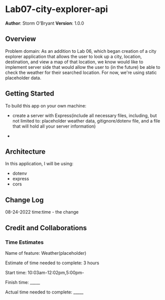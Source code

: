 # Lab07-city-explorer-api

**Author**: Storm O'Bryant
**Version**: 1.0.0

## Overview

Problem domain: As an addition to Lab 06, which began creation of a city explorer application that allows the user to look up a city, location, destination, and view a map of that location, we know would like to implement server side that would allow the user to (in the future) be able to check the weather for their searched location. For now, we're using static placeholder data.

## Getting Started

To build this app on your own machine:

* create a server with Express(include all necessary files, including, but not limited to: placeholder weather data, gitignore/dotenv file, and a file that will hold all your server information)

* 

## Architecture

In this application, I will be using:

* dotenv
* express
* cors

## Change Log

08-24-2022 time:time - the change

## Credit and Collaborations
<!-- Give credit (and a link) to other people or resources that helped you build this application. -->

### Time Estimates

Name of feature: Weather(placeholder)

Estimate of time needed to complete: 3 hours

Start time: 10:03am-12:02pm,5:00pm-

Finish time: _____

Actual time needed to complete: _____
